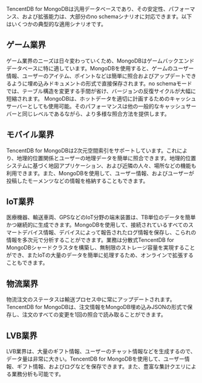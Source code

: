 TencentDB for MongoDBは汎用データベースであり、その安定性、パフォーマンス、および拡張能力は、大部分のno schemaシナリオに対応できます。以下はいくつかの典型的な適用シナリオです。

## ゲーム業界
ゲーム業界のニーズは日々変わっていくため、MongoDBはゲームバックエンドデータベースに特に適しています。MongoDBを使用すると、ゲームのユーザー情報、ユーザーのアイテム、ポイントなどは簡単に照合およびアップデートできるように埋め込みドキュメントの形式で直接保存されます。no schemaモードでは、テーブル構造を変更する手間が省け、バージョンの反復サイクルが大幅に短縮されます。
MongoDBは、ホットデータを適切に計画するためのキャッシュサーバーとしても使用可能。そのパフォーマンスは他の一般的なキャッシュサーバーと同じレベルであるながら、より多様な照合方法を提供します。

## モバイル業界
TencentDB for MongoDBは2次元空間索引をサポートしています。これにより、地理的位置関係とユーザーの地理データを簡単に照合できます。地理的位置システムに基づく地図アプリケーション、および近隣の人々、場所などの機能も利用できます。また、MongoDBを使用して、ユーザー情報、およびユーザーが投稿したモーメンツなどの情報を格納することもできます。

## IoT業界
医療機器、輸送車両、GPSなどのIoT分野の端末装置は、TB単位のデータを簡単かつ継続的に生成できます。MongoDBを使用して、接続されているすべてのスマートデバイス情報、デバイスによって報告されたログ情報を保存し、こられの情報を多次元で分析することができます。業務は分散式TencentDB for MongoDBシャードクラスタを構築し、無制限のストレージ容量を実現することができ、またIoTの大量のデータを簡単に処理するため、オンラインで拡張することもできます。

## 物流業界
物流注文のステータスは輸送プロセス中に常にアップデートされます。TencentDB for MongoDBは、注文情報をMongoDB埋め込みJSONの形式で保存し、注文のすべての変更を1回の照合で読み取ることができます。

## LVB業界
LVB業界は、大量のギフト情報、ユーザーのチャット情報などを生成するので、データ量は非常に大きい。TencentDB for MongoDBを使用して、ユーザー情報、ギフト情報、およびログなどを保存できます。また、豊富な集計クエリによる業務分析も可能です。

